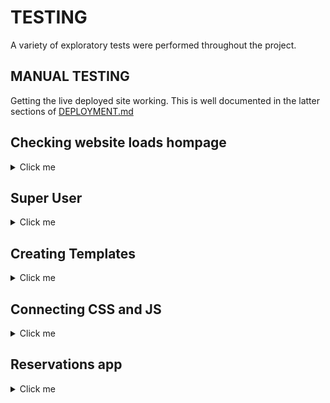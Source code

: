 # TESTING

A variety of exploratory tests were performed throughout the project.

## MANUAL TESTING

Getting the live deployed site working. This is well documented in the latter sections of [DEPLOYMENT.md](DEPLOYMENT.md)

## Checking website loads hompage

<details>
<summary>Click me</summary>

Add the following code to the home/views.py file. This tells the server to display "This is the homepage"

![01](docs/testing/01-load-home-page.png)

Add the following code to the elite_cuisine/urls.py file.

![env secret key](docs/testing/02-load-home-page.png)

Add the following code to the elite_cuisine/settings.py file to installed apps.

![env secret key](docs/testing/03-load-home-page.png)

Use command python3 manage.py runserver to check the home app is linked correctly.

![env secret key](docs/testing/04-load-home-page.png)

</details>

## Super User

<details>
<summary>Click me</summary>

When i originally tried to login as a superuser i recieved this error.

![Error](docs/testing/admin-test-01.png)

After using code institute support i had forgotten to add.

![CSFR](docs/testing/admin-test-02.png)

Admin login now functions correctly.

![Admin Page](docs/testing/admin-test-03.png)

</details>

## Creating Templates 

<details>
<summary>Click me</summary>

Create a top level directory to include your templates 

![Templates](docs/testing/templates-01.png)

connect the templates directory to *elite/settings.py*

![Templates](docs/testing/templates-02.png)

![Templates](docs/testing/templates-03.png)

Once the templates partials are populated. The server looks like this

![Templates](docs/testing/templates-04.png)

</details>

## Connecting CSS and JS

<details>
<summary>Click me</summary>

Connect the static directory to *elite/settings.py*.

![CSS](docs/testing/style01.png)

Create you style.css as shown at the top level.

![CSS](docs/testing/style02.png)

Edit head.html to load sytle sheet.

![CSS](docs/testing/style03.png)

I initally recieved the error below. After chaging *STATIC_URL = '/static/'* in elite/setting.py the style sheet connected.

![CSS](docs/testing/style04.png)

Server with backgorund colour.

![CSS](docs/testing/style05.png)

Create script.js in static directory.

![JS](docs/heroku_deployment/24-js.png)

Connect script.js to base.html.

![JS](docs/heroku_deployment/25-base.html.png)

Check server loads message in developer tools.

![JS](docs/heroku_deployment/26-jsmessage.png)

</details>

## Reservations app 

<details>
<summary>Click me</summary>

First I created the form to be able to submit a reservation and a success page

![Reservation form](docs/testing/reservations01.png)

![Success page](docs/testing/reservations02.png)

Now to create the link to the database. 

![Reservations in Admin page](docs/testing/reservations03.png)

And to style the admin display so it is clearer

![Saved reservation](docs/testing/reservations04.png)

### Testing reservation inputs 

multiple tests have been performed to check the reservations form works correctly.

- Phone number has to be numeric *The letter e can be entered into the IntergerField fo some reason. Maybe because e is a number *
- Date starts at todays date.
- time intervals are set to every 15 minutes
- Number of people is capped betweeen 1-8
- Email has to be an email because of EmailField

### Testing double booking 

THIS WILL BE DONE AT A LATER DATE.

</details>